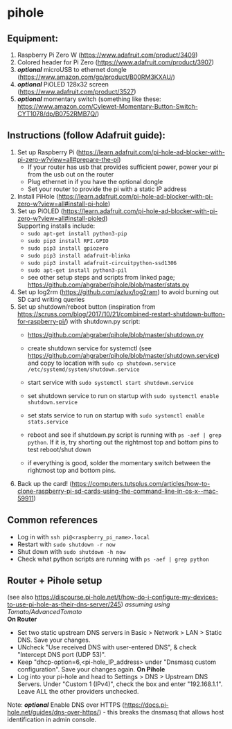 # pihole

## Equipment:
1. Raspberry Pi Zero W (https://www.adafruit.com/product/3409) 
2. Colored header for Pi Zero (https://www.adafruit.com/product/3907)
3. *__optional__* microUSB to ethernet dongle (https://www.amazon.com/gp/product/B00RM3KXAU/)
4. *__optional__* PiOLED 128x32 screen (https://www.adafruit.com/product/3527) 
5. *__optional__* momentary switch (something like these: https://www.amazon.com/Cylewet-Momentary-Button-Switch-CYT1078/dp/B0752RMB7Q/)

## Instructions (follow Adafruit guide):
1. Set up Raspberry Pi (https://learn.adafruit.com/pi-hole-ad-blocker-with-pi-zero-w?view=all#prepare-the-pi)
    * If your router has usb that provides sufficient power, power your pi from the usb out on the router
    * Plug ethernet in if you have the optional dongle
    * Set your router to provide the pi with a static IP address
2. Install PiHole (https://learn.adafruit.com/pi-hole-ad-blocker-with-pi-zero-w?view=all#install-pi-hole)
3. Set up PiOLED (https://learn.adafruit.com/pi-hole-ad-blocker-with-pi-zero-w?view=all#install-pioled)  
  Supporting installs include:
    * `sudo apt-get install python3-pip`
    * `sudo pip3 install RPI.GPIO`
    * `sudo pip3 install gpiozero`
    * `sudo pip3 install adafruit-blinka`
    * `sudo pip3 install adafruit-circuitpython-ssd1306`
    * `sudo apt-get install python3-pil`
    * see other setup steps and scripts from linked page; https://github.com/ahgraber/pihole/blob/master/stats.py
4. Set up log2rm (https://github.com/azlux/log2ram) to avoid burning out SD card writing queries
5. Set up shutdown/reboot button (inspiration from https://scruss.com/blog/2017/10/21/combined-restart-shutdown-button-for-raspberry-pi/) with shutdown.py script: 
    * https://github.com/ahgraber/pihole/blob/master/shutdown.py
    * create shutdown service for systemctl (see https://github.com/ahgraber/pihole/blob/master/shutdown.service) and copy to location with `sudo cp shutdown.service /etc/systemd/system/shutdown.service`
    * start service with `sudo systemctl start shutdown.service`  
    * set shutdown service to run on startup with `sudo systemctl enable shutdown.service`  
    * set stats service to run on startup with `sudo systemctl enable stats.service`
    
    * reboot and see if shutdown.py script is running with `ps -aef | grep python`.  If it is, try shorting out the rightmost top and bottom pins to test reboot/shut down
    * if everything is good, solder the momentary switch between the rightmost top and bottom pins.
6. Back up the card! (https://computers.tutsplus.com/articles/how-to-clone-raspberry-pi-sd-cards-using-the-command-line-in-os-x--mac-59911)

## Common references
* Log in with `ssh pi@<raspberry_pi_name>.local`
* Restart with `sudo shutdown -r now`
* Shut down with `sudo shutdown -h now`
* Check what python scripts are running with `ps -aef | grep python`

## Router + Pihole setup 
(see also https://discourse.pi-hole.net/t/how-do-i-configure-my-devices-to-use-pi-hole-as-their-dns-server/245)
_assuming using Tomato/AdvancedTomato_  
**On Router**  
* Set two static upstream DNS servers in Basic > Network > LAN > Static DNS. Save your changes.  
* UNcheck "Use received DNS with user-entered DNS", & check "Intercept DNS port (UDP 53)". 
* Keep "dhcp-option=6,<pi-hole_IP_address> under "Dnsmasq custom configuration". Save your changes again.
**On Pihole**  
* Log into your pi-hole and head to Settings > DNS > Upstream DNS Servers. Under "Custom 1 (IPv4)", check the box and enter "192.168.1.1". Leave ALL the other providers unchecked.

Note: *__optional__* Enable DNS over HTTPS (https://docs.pi-hole.net/guides/dns-over-https/) - this breaks the dnsmasq that allows host identification in admin console.
